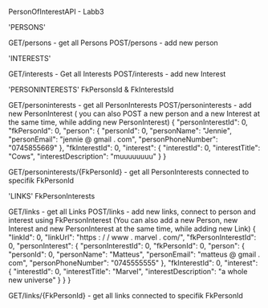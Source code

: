 PersonOfInterestAPI - Labb3


'PERSONS'

GET/persons - get all Persons
POST/persons - add new person


'INTERESTS'

GET/interests - Get all Interests
POST/interests - add new Interest


'PERSONINTERESTS'
FkPersonsId & FkInterestsId


GET/personinterests - get all PersonInterests
POST/personinterests - add new PersonInterest 
( you can also POST a new person and a new Interest at the same time, while adding new PersonInterest)
{
  "personInterestId": 0,
  "fkPersonId": 0,
  "person": {
    "personId": 0,
    "personName": "Jennie",
    "personEmail": "jennie @ gmail . com",
    "personPhoneNumber": "0745855669"
  },
  "fkInterestId": 0,
  "interest": {
    "interestId": 0,
    "interestTitle": "Cows",
    "interestDescription": "muuuuuuuu"
  }
}

GET/personinterests/{FkPersonId} - get all PersonInterests connected to specifik FkPersonId


'LINKS'
FkPersonInterests

GET/links - get all Links
POST/links - add new links, connect to person and interest using FkPersonInterest
(You can also add a new Person, new Interest and new PersonInterest at the same time, while adding new Link)
{
  "linkId": 0,
  "linkUrl": "https  : / / www . marvel . com/",
  "fkPersonInterestId": 0,
  "personInterest": {
    "personInterestId": 0,
    "fkPersonId": 0,
    "person": {
      "personId": 0,
      "personName": "Matteus",
      "personEmail": "matteus @ gmail . com",
      "personPhoneNumber": "0745555555"
    },
    "fkInterestId": 0,
    "interest": {
      "interestId": 0,
      "interestTitle": "Marvel",
      "interestDescription": "a whole new universe"
    }
  }
}


GET/links/{FkPersonId} - get all links connected to specifik FkPersonId
